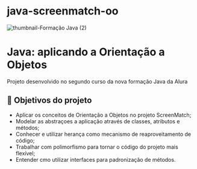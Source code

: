 # java-screenmatch-oo
![thumbnail-Formação Java (2)](https://user-images.githubusercontent.com/66698429/226425694-5f585247-7b60-4db9-9815-d232ba775434.png)


# Java: aplicando a Orientação a Objetos

Projeto desenvolvido no segundo curso da nova formação Java da Alura


## 🔨 Objetivos do projeto

- Aplicar os conceitos de Orientação a Objetos no projeto ScreenMatch;
- Modelar as abstraçoes a aplicação através de classes, atributos e métodos;
- Conhecer e utilizar herança como mecanismo de reaproveitamento de código;
- Trabalhar com polimorfismo para tornar o código do projeto mais flexível;
- Entender cmo utilizar interfaces para padronização de métodos.